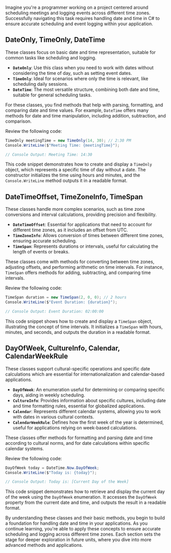 Imagine you're a programmer working on a project centered around scheduling meetings and logging events across different time zones. Successfully navigating this task requires handling date and time in C# to ensure accurate scheduling and event logging within your application.

## DateOnly, TimeOnly, DateTime

These classes focus on basic date and time representation, suitable for common tasks like scheduling and logging.

- **`DateOnly`**: Use this class when you need to work with dates without considering the time of day, such as setting event dates.
- **`TimeOnly`**: Ideal for scenarios where only the time is relevant, like scheduling daily sessions.
- **`DateTime`**: The most versatile structure, combining both date and time, suitable for general scheduling tasks.

For these classes, you find methods that help with parsing, formatting, and comparing date and time values. For example, `DateTime` offers many methods for date and time manipulation, including addition, subtraction, and comparison.

Review the following code:

```csharp
TimeOnly meetingTime = new TimeOnly(14, 30); // 2:30 PM
Console.WriteLine($"Meeting Time: {meetingTime}");

// Console Output: Meeting Time: 14:30
```

This code snippet demonstrates how to create and display a `TimeOnly` object, which represents a specific time of day without a date. The constructor initializes the time using hours and minutes, and the `Console.WriteLine` method outputs it in a readable format.

## DateTimeOffset, TimeZoneInfo, TimeSpan

These classes handle more complex scenarios, such as time zone conversions and interval calculations, providing precision and flexibility.

- **`DateTimeOffset`**: Essential for applications that need to account for different time zones, as it includes an offset from UTC.
- **`TimeZoneInfo`**: Allows conversion of times between different time zones, ensuring accurate scheduling.
- **`TimeSpan`**: Represents durations or intervals, useful for calculating the length of events or breaks.

These classes come with methods for converting between time zones, adjusting offsets, and performing arithmetic on time intervals. For instance, `TimeSpan` offers methods for adding, subtracting, and comparing time intervals.

Review the following code:

```csharp
TimeSpan duration = new TimeSpan(2, 0, 0); // 2 hours
Console.WriteLine($"Event Duration: {duration}");

// Console Output: Event Duration: 02:00:00
```

This code snippet shows how to create and display a `TimeSpan` object, illustrating the concept of time intervals. It initializes a `TimeSpan` with hours, minutes, and seconds, and outputs the duration in a readable format.

## DayOfWeek, CultureInfo, Calendar, CalendarWeekRule

These classes support cultural-specific operations and specific date calculations which are essential for internationalization and calendar-based applications.

- **`DayOfWeek`**: An enumeration useful for determining or comparing specific days, aiding in weekly scheduling.
- **`CultureInfo`**: Provides information about specific cultures, including date and time formatting rules, essential for globalized applications.
- **`Calendar`**: Represents different calendar systems, allowing you to work with dates in various cultural contexts.
- **`CalendarWeekRule`**: Defines how the first week of the year is determined, useful for applications relying on week-based calculations.

These classes offer methods for formatting and parsing date and time according to cultural norms, and for date calculations within specific calendar systems.

Review the following code:

```csharp
DayOfWeek today = DateTime.Now.DayOfWeek;
Console.WriteLine($"Today is: {today}");

// Console Output: Today is: [Current Day of the Week]
```

This code snippet demonstrates how to retrieve and display the current day of the week using the `DayOfWeek` enumeration. It accesses the `DayOfWeek` property from the current date and time, and outputs the result in a readable format.

By understanding these classes and their basic methods, you begin to build a foundation for handling date and time in your applications. As you continue learning, you're able to apply these concepts to ensure accurate scheduling and logging across different time zones. Each section sets the stage for deeper exploration in future units, where you dive into more advanced methods and applications.
